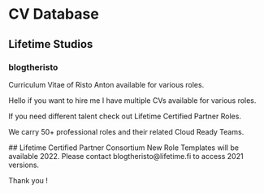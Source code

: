 # CV Database
## Lifetime Studios
### blogtheristo
Curriculum Vitae of Risto Anton 
available for various roles. 
<p></p>
<p>Hello if you want to hire me I have multiple CVs available for various roles.</p>
<p>If you need different talent check out Lifetime Certified Partner Roles. </p>
We carry 50+ professional roles and their related Cloud Ready Teams.
<p></p>
## Lifetime Certified Partner Consortium
New Role Templates will be available 2022.
Please contact blogtheristo@lifetime.fi to access 2021 versions.

Thank you !
